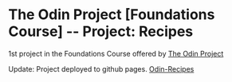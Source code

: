 # The Odin Project [Foundations Course] -- Project: Recipes

1st project in the Foundations Course offered by [The Odin Project](https://theodinproject)

Update: Project deployed to github pages.
[Odin-Recipes](https://th3hungryd3v.github.io/odin-recipes)